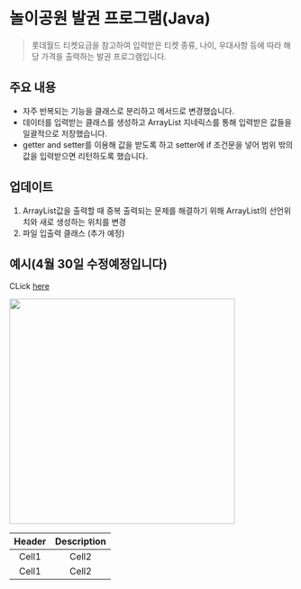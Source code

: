 # 놀이공원 발권 프로그램(Java)
<!-- Quote -->
> 롯데월드 티켓요금을 참고하여 입력받은 티켓 종류, 나이, 우대사항 등에 따라 해당 가격을 출력하는 발권 프로그램입니다.

## 주요 내용

* 자주 반복되는 기능을 클래스로 분리하고 메서드로 변경했습니다.
* 데이터를 입력받는 클래스를 생성하고 ArrayList 지네릭스를 통해 입력받은 값들을 일괄적으로 저장했습니다.
* getter and setter를 이용해 값을 받도록 하고 setter에 if 조건문을 넣어 범위 밖의 값을 입력받으면 리턴하도록 했습니다.


## 업데이트
1. ArrayList값을 출력할 때 중복 출력되는 문제를 해결하기 위해 ArrayList의 선언위치와 새로 생성하는 위치를 변경
2. 파일 입출력 클래스 (추가 예정)


## 예시(4월 30일 수정예정입니다)


<!-- Link -->
CLick [here](http://google.com)

<!-- Image -->
<img src = "http://t1.daumcdn.net/friends/prod/editor/dc8b3d02-a15a-4afa-a88b-989cf2a50476.jpg" width="400">

<!-- Table -->
|Header|Description|
|:--:|:--:|
|Cell1|Cell2|
|Cell1|Cell2|

